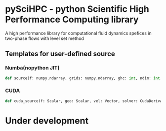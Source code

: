 # pySciHPC - python Scientific High Performance Computing library
A high performance library for computational fluid dynamics spefices in two-phase flows with level set method
## Templates for user-defined source
### Numba(nopython JIT)
```python
def source(f: numpy.ndarray, grids: numpy.ndarray, ghc: int, ndim: int, vel: numpy.ndarray, *args)
```
### CUDA
```python
def cuda_source(f: Scalar, geo: Scalar, vel: Vector, solver: CudaDerivativesSolver, s: cupy.ndarray, *args)
```

# Under development
